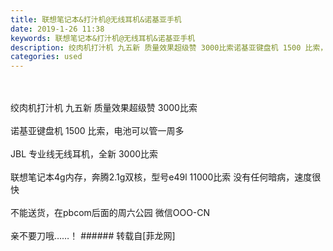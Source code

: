 ```yaml
---
title: 联想笔记本&打汁机@无线耳机&诺基亚手机
date: 2019-1-26 11:38
keywords: 联想笔记本&打汁机@无线耳机&诺基亚手机
description: 绞肉机打汁机 九五新 质量效果超级赞 3000比索诺基亚键盘机 1500 比索，电池可以管一周多JBL 专业线无线耳机，全新 3000比索联想笔记本4g内存，奔腾2.1g双核，型号e49l 11000比索 没有任何暗病，速度很快不能送货，在pbcom后面的周六公园 微信OOO-CN亲不要刀哦……！
categories: used
---
```

<td class="t_f" id="postmessage_2805249">

<br/>
<br/>
绞肉机打汁机 九五新 质量效果超级赞 3000比索<br/>
<br/>
诺基亚键盘机 1500 比索，电池可以管一周多<br/>
<br/>
JBL 专业线无线耳机，全新 3000比索<br/>
<br/>
联想笔记本4g内存，奔腾2.1g双核，型号e49l 11000比索 没有任何暗病，速度很快<br/>
<br/>
不能送货，在pbcom后面的周六公园 微信OOO-CN<br/>
<br/>
亲不要刀哦……！</td>
###### 转载自[菲龙网]